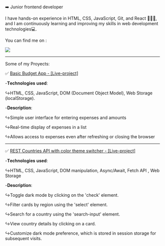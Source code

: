 ➡️ Junior frontend developer

I have hands-on experience in HTML, CSS, JavaScript, Git, and React 🧑🏻‍💻, and I am continuously learning and improving my skills in web development technologies💻.

You can find me on :

<a href="https://www.linkedin.com/in/adrian-donate-96b993217/">
<img src="https://img.shields.io/badge/LinkedIn-0077B5?style=for-the-badge&logo=linkedin&logoColor=white"></img>
</a>


<hr>

Some of my Proyects:

✅ <a href='https://dfadrian.github.io/BudgetApp/'>Basic Budget App - [Live-project]</a> 

 -𝐓𝐞𝐜𝐡𝐧𝐨𝐥𝐨𝐠𝐢𝐞𝐬 𝐮𝐬𝐞𝐝:
 
 ↪HTML, CSS, JavaScript, DOM (Document Object Model), Web Storage (localStorage).
 
 -𝐃𝐞𝐬𝐜𝐫𝐢𝐩𝐭𝐢𝐨𝐧: 
 
 ↪Simple user interface for entering expenses and amounts
      
 ↪Real-time display of expenses in a list
              
 ↪Allows access to expenses even after refreshing or closing the browser
  
  
  <hr>

 ✅ <a href="https://dfadrian.github.io/findCountries/">REST Countries API with color theme switcher - [Live-project]</a>
 
  -𝐓𝐞𝐜𝐡𝐧𝐨𝐥𝐨𝐠𝐢𝐞𝐬 𝐮𝐬𝐞𝐝:
  
  ↪HTML, CSS, JavaScript, DOM manipulation, Async/Await, Fetch API , Web Storage
  
  -𝐃𝐞𝐬𝐜𝐫𝐢𝐩𝐭𝐢𝐨𝐧:
  
  ↪Toggle dark mode by clicking on the 'check' element.
  
  ↪Filter cards by region using the 'select' element.

  ↪Search for a country using the 'search-input' element.

  ↪View country details by clicking on a card.

  ↪Customize dark mode preference, which is stored in session storage for subsequent visits.
